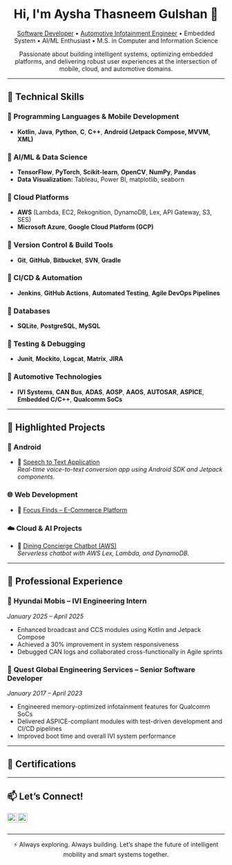 <h1 align="center">Hi, I'm Aysha Thasneem Gulshan 👋</h1>

<p align="center">
  <a href="https://github.com/ayshathasneem">Software Developer</a> • 
  <a href="https://www.linkedin.com/in/ayshathasneemgulshan/">Automotive Infotainment Engineer</a> • 
  Embedded System • 
  AI/ML Enthusiast • 
  M.S. in Computer and Information Science
</p>

<p align="center">
  Passionate about building intelligent systems, optimizing embedded platforms, and delivering robust user experiences at the intersection of mobile, cloud, and automotive domains.
</p>

---

## 🧠 Technical Skills

### 🔹 Programming Languages & Mobile Development
- **Kotlin**, **Java**, **Python**, **C**, **C++**, **Android (Jetpack Compose, MVVM, XML)**

### 🔹 AI/ML & Data Science
- **TensorFlow**, **PyTorch**, **Scikit-learn**, **OpenCV**, **NumPy**, **Pandas**
- **Data Visualization:** Tableau, Power BI, matplotlib, seaborn

### 🔹 Cloud Platforms
- **AWS** (Lambda, EC2, Rekognition, DynamoDB, Lex, API Gateway, S3, SES)  
- **Microsoft Azure**, **Google Cloud Platform (GCP)**

### 🔹 Version Control & Build Tools
- **Git**, **GitHub**, **Bitbucket**, **SVN**, **Gradle**

### 🔹 CI/CD & Automation
- **Jenkins**, **GitHub Actions**, **Automated Testing**, **Agile DevOps Pipelines**

### 🔹 Databases
- **SQLite**, **PostgreSQL**, **MySQL**

### 🔹 Testing & Debugging
- **Junit**, **Mockito**, **Logcat**, **Matrix**, **JIRA**

### 🔹 Automotive Technologies
- **IVI Systems**, **CAN Bus**, **ADAS**, **AOSP**, **AAOS**, **AUTOSAR**, **ASPICE**, **Embedded C/C++**, **Qualcomm SoCs**

---

## 🚀 Highlighted Projects

### 📱 Android
- 🔗 [Speech to Text Application](https://github.com/AyshaThasneemGulshan/SpeechToText)  
  *Real-time voice-to-text conversion app using Android SDK and Jetpack components.*

### 🌐 Web Development
- 🔗 [Focus Finds – E-Commerce Platform](https://github.com/madhuripatil09/FocusFinds)  

### ☁️ Cloud & AI Projects
- 🔗 [Dining Concierge Chatbot (AWS)](https://github.com/AyshaThasneemGulshan/Dining-Concierge-chatbot-)  
  *Serverless chatbot with AWS Lex, Lambda, and DynamoDB.*


---

## 💼 Professional Experience

### 🔧 **Hyundai Mobis** – IVI Engineering Intern  
*January 2025 – April 2025*  
- Enhanced broadcast and CCS modules using Kotlin and Jetpack Compose  
- Achieved a 30% improvement in system responsiveness  
- Debugged CAN logs and collaborated cross-functionally in Agile sprints

### 🔧 **Quest Global Engineering Services** – Senior Software Developer  
*January 2017 – April 2023*  
- Engineered memory-optimized infotainment features for Qualcomm SoCs  
- Delivered ASPICE-compliant modules with test-driven development and CI/CD pipelines  
- Improved boot time and overall IVI system performance

---

## 📜 Certifications

---

## 📫 Let’s Connect!

[<img align="left" alt="LinkedIn" width="22px" src="https://cdn.jsdelivr.net/npm/simple-icons@v3/icons/linkedin.svg" />](https://www.linkedin.com/in/ayshathasneemgulshan/)
[<img align="left" alt="Gmail" width="22px" src="https://cdn.jsdelivr.net/npm/simple-icons@v3/icons/gmail.svg" />](mailto:ayshathasneemg@gmail.com)

<br/><br/>

---

<p align="center">
  ⚡ Always exploring. Always building. Let’s shape the future of intelligent mobility and smart systems together.
</p>
